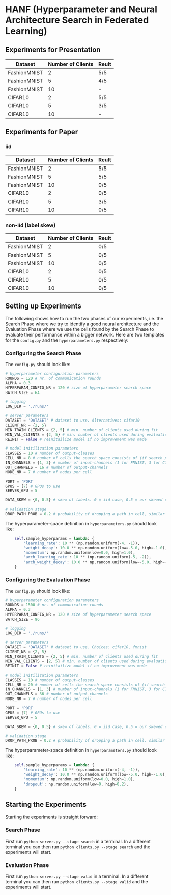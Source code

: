 # HANF (Hyperparameter and Neural Architecture Search in Federated Learning)

## Experiments for Presentation
| Dataset       | Number of Clients | Reult   |
|---------------|-------------------|---------|
| FashionMNIST  | 2                 | 5/5     |
| FashionMNIST  | 5                 | 4/5     |
| FashionMNIST  | 10                | -       |
| CIFAR10       | 2                 | 5/5     |
| CIFAR10       | 5                 | 3/5     |
| CIFAR10       | 10                | -       |

## Experiments for Paper
### iid
| Dataset       | Number of Clients | Reult   |
|---------------|-------------------|---------|
| FashionMNIST  | 2                 | 5/5     |
| FashionMNIST  | 5                 | 5/5     |
| FashionMNIST  | 10                | 0/5     |
| CIFAR10       | 2                 | 0/5     |
| CIFAR10       | 5                 | 3/5     |
| CIFAR10       | 10                | 0/5     |

### non-iid (label skew)
| Dataset       | Number of Clients | Reult   |
|---------------|-------------------|---------|
| FashionMNIST  | 2                 | 0/5     |
| FashionMNIST  | 5                 | 0/5     |
| FashionMNIST  | 10                | 0/5     |
| CIFAR10       | 2                 | 0/5     |
| CIFAR10       | 5                 | 0/5     |
| CIFAR10       | 10                | 0/5     |

## Setting up Experiments
The following shows how to run the two phases of our experiments, i.e. the Search Phase where we try to identify a good neural architecture and the Evaluation Phase where we use the cells found by the Search Phase to evaluate their performance within a bigger network.
Here are two templates for the `config.py` and the `hyperparameters.py` respectively:

### Configuring the Search Phase
The `config.py` should look like:
```python
# hyperparameter configuration parameters
ROUNDS = 120 # nr. of communication rounds
ALPHA = 0.3
HYPERPARAM_CONFIG_NR = 120 # size of hyperparameter search space
BATCH_SIZE = 64

# logging
LOG_DIR = './runs/'

# server parameters
DATASET = 'DATASET' # dataset to use. Alternatives: cifar10
CLIENT_NR = {2, 5}
MIN_TRAIN_CLIENTS = {2, 5} # min. number of clients used during fit
MIN_VAL_CLIENTS = {2, 5} # min. number of clients used during evaluation
REINIT = False # reinitailize model if no improvement was made

# model initilization parameters
CLASSES = 10 # number of output-classes
CELL_NR = 8 # number of cells the search space consists of (if search phase). Else number of cells of the network
IN_CHANNELS = {1, 3} # mumber of input-channels (1 for FMNIST, 3 for CIFAR)
OUT_CHANNELS = 16 # number of output-channels
NODE_NR = 7 # number of nodes per cell

PORT = 'PORT'
GPUS = [7] # GPUs to use
SERVER_GPU = 5

DATA_SKEW = {0, 0.5} # skew of labels. 0 = iid case, 0.5 = our skewed case

# validation stage
DROP_PATH_PROB = 0.2 # probability of dropping a path in cell, similar to dropout
```

The hyperparameter-space definition in `hyperparameters.py` should look like:
```python
    self.sample_hyperparams = lambda: {
        'learning_rate': 10 ** (np.random.uniform(-4, -1)),
        'weight_decay': 10.0 ** np.random.uniform(low=-5.0, high=-1.0),
        'momentum': np.random.uniform(low=0.0, high=1.0),
        'arch_learning_rate': 10 ** (np.random.uniform(-5, -2)), 
        'arch_weight_decay': 10.0 ** np.random.uniform(low=-5.0, high=-1.0),
    }
```


### Configuring the Evaluation Phase
The `config.py` should look like:
```python
# hyperparameter configuration parameters
ROUNDS = 1500 # nr. of communication rounds
ALPHA = 0.3
HYPERPARAM_CONFIG_NR = 120 # size of hyperparameter search space
BATCH_SIZE = 96

# logging
LOG_DIR = './runs/'

# server parameters
DATASET = 'DATASET' # dataset to use. Choices: cifar10, fmnist
CLIENT_NR = {2, 5}
MIN_TRAIN_CLIENTS = {2, 5} # min. number of clients used during fit
MIN_VAL_CLIENTS = {2, 5} # min. number of clients used during evaluation
REINIT = False # reinitailize model if no improvement was made

# model initilization parameters
CLASSES = 10 # number of output-classes
CELL_NR = 20 # number of cells the search space consists of (if search phase). Else number of cells of the network
IN_CHANNELS = {1, 3} # mumber of input-channels (1 for FMNIST, 3 for CIFAR)
OUT_CHANNELS = 36 # number of output-channels
NODE_NR = 7 # number of nodes per cell

PORT = 'PORT'
GPUS = [7] # GPUs to use
SERVER_GPU = 5

DATA_SKEW = {0, 0.5} # skew of labels. 0 = iid case, 0.5 = our skewed case

# validation stage
DROP_PATH_PROB = 0.2 # probability of dropping a path in cell, similar to dropout
```

The hyperparameter-space definition in `hyperparameters.py` should look like:
```python
    self.sample_hyperparams = lambda: {
        'learning_rate': 10 ** (np.random.uniform(-4, -1)),
        'weight_decay': 10.0 ** np.random.uniform(low=-5.0, high=-1.0),
        'momentum': np.random.uniform(low=0.0, high=1.0),
        'dropout': np.random.uniform(low=0, high=0.2),
    }
```

## Starting the Experiments
Starting the experiments is straight forward:

### Search Phase
First run `python server.py --stage search` in a terminal. In a different terminal you can then run `python clients.py --stage search` and the experiments will start.

### Evaluation Phase
First run `python server.py --stage valid` in a terminal. In a different terminal you can then run `python clients.py --stage valid` and the experiments will start.